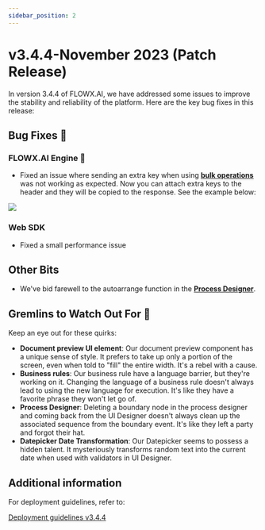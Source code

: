 ```yaml
---
sidebar_position: 2
---
```


# v3.4.4-November 2023 (Patch Release)

In version 3.4.4 of FLOWX.AI, we have addressed some issues to improve the stability and reliability of the platform. Here are the key bug fixes in this release:

## **Bug Fixes** 🔧

### FLOWX.AI Engine 🚂

* Fixed an issue where sending an extra key when using [<u>**bulk operations**</u>](../../docs/platform-setup-guides/flowx-engine-setup-guide#topics-related-to-the-task-management-plugin) was not working as expected. Now you can attach extra keys to the header and they will be copied to the response. See the example below:

![](<https://s3.eu-west-1.amazonaws.com/docx.flowx.ai/platform-deep-dive/bulk_requestid.png>)

### Web SDK

* Fixed a small performance issue

## **Other Bits**

* We've bid farewell to the autoarrange function in the [**Process Designer**](../../docs/terms/flowx-process-designer).

## **Gremlins to Watch Out For** 🙁

Keep an eye out for these quirks:

* **Document preview UI element**: Our document preview component has a unique sense of style. It prefers to take up only a portion of the screen, even when told to "fill" the entire width. It's a rebel with a cause.
* **Business rules**: Our business rule have a language barrier, but they're working on it. Changing the language of a business rule doesn't always lead to using the new language for execution. It's like they have a favorite phrase they won't let go of.
* **Process Designer**: Deleting a boundary node in the process designer and coming back from the UI Designer doesn't always clean up the associated sequence from the boundary event. It's like they left a party and forgot their hat.
* **Datepicker Date Transformation**: Our Datepicker seems to possess a hidden talent. It mysteriously transforms random text into the current date when used with validators in UI Designer.


## **Additional information**

For deployment guidelines, refer to:
 
[Deployment guidelines v3.4.4](./deployment-guidelines-v3.4.4.md)



